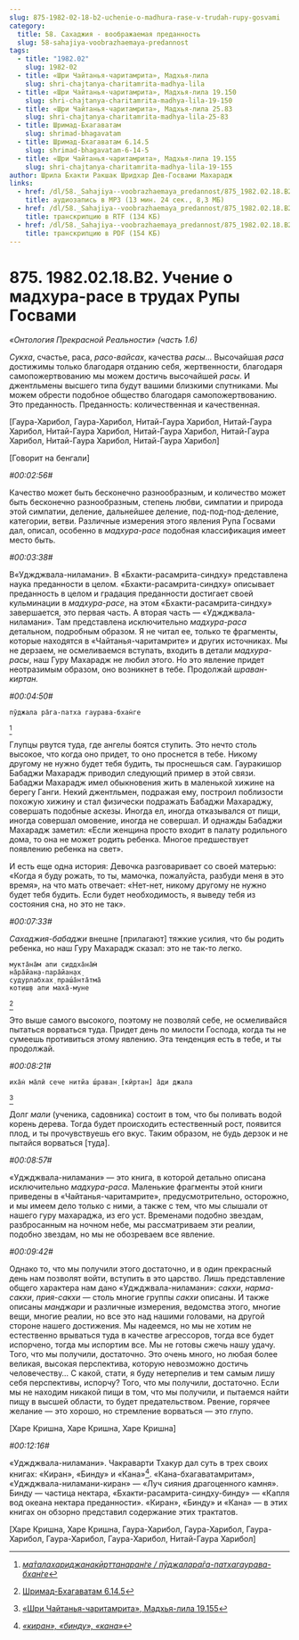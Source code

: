```yaml
---
slug: 875-1982-02-18-b2-uchenie-o-madhura-rase-v-trudah-rupy-gosvami
category:
  title: 58. Сахаджия - воображаемая преданность
  slug: 58-sahajiya-voobrazhaemaya-predannost
tags:
  - title: "1982.02"
    slug: 1982-02
  - title: «Шри Чайтанья-чаритамрита», Мадхья-лила
    slug: shri-chajtanya-charitamrita-madhya-lila
  - title: «Шри Чайтанья-чаритамрита», Мадхья-лила 19.150
    slug: shri-chajtanya-charitamrita-madhya-lila-19-150
  - title: «Шри Чайтанья-чаритамрита», Мадхья-лила 25.83
    slug: shri-chajtanya-charitamrita-madhya-lila-25-83
  - title: Шримад-Бхагаватам
    slug: shrimad-bhagavatam
  - title: Шримад-Бхагаватам 6.14.5
    slug: shrimad-bhagavatam-6-14-5
  - title: «Шри Чайтанья-чаритамрита», Мадхья-лила 19.155
    slug: shri-chajtanya-charitamrita-madhya-lila-19-155
author: Шрила Бхакти Ракшак Шридхар Дев-Госвами Махарадж
links:
  - href: /dl/58._Sahajiya--voobrazhaemaya_predannost/875_1982.02.18.B2_SridharMj_Ucheniye_o_madhura_rase_v_trudah_Rupy_Gosvami.mp3
    title: аудиозапись в MP3 (13 мин. 24 сек., 8,3 МБ)
  - href: /dl/58._Sahajiya--voobrazhaemaya_predannost/875_1982.02.18.B2_SridharMj_Ucheniye_o_madhura_rase_v_trudah_Rupy_Gosvami.rtf
    title: транскрипцию в RTF (134 КБ)
  - href: /dl/58._Sahajiya--voobrazhaemaya_predannost/875_1982.02.18.B2_SridharMj_Ucheniye_o_madhura_rase_v_trudah_Rupy_Gosvami.pdf
    title: транскрипцию в PDF (154 КБ)
---
```


# 875. 1982.02.18.B2. Учение о мадхура-расе в трудах Рупы Госвами

*«Онтология Прекрасной Реальности» (часть 1.6)*

*Сукха*, счастье, раса, *расо-вайсах*, качества *расы*… Высочайшая *раса* достижимы только благодаря отданию себя, жертвенности, благодаря самопожертвованию мы можем достичь высочайшей *расы*. И джентльмены высшего типа будут вашими близкими спутниками. Мы можем обрести подобное общество благодаря самопожертвованию. Это преданность. Преданность: количественная и качественная.

[Гаура-Харибол, Гаура-Харибол, Нитай-Гаура Харибол, Нитай-Гаура Харибол, Нитай-Гаура Харибол, Нитай-Гаура Харибол, Нитай-Гаура Харибол, Нитай-Гаура Харибол, Нитай-Гаура Харибол]

[Говорит на бенгали]

*#00:02:56#*

Качество может быть бесконечно разнообразным, и количество может быть бесконечно разнообразным, степень любви, симпатии и природа этой симпатии, деление, дальнейшее деление, под-под-под-деление, категории, ветви. Различные измерения этого явления Рупа Госвами дал, описал, особенно в *мадхура-расе* подобная классификация имеет место быть.

*#00:03:38#*

В«Уджджвала-ниламани». В «Бхакти-расамрита-синдху» представлена наука преданности в целом. «Бхакти-расамрита-синдху» описывает преданность в целом и градация преданности достигает своей кульминации в *мадхура-расе*, на этом «Бхакти-расамрита-синдху» завершается, это первая часть. А вторая часть — «Уджджвала-ниламани». Там представлена исключительно *мадхура-раса* детальном, подробным образом. Я не читал ее, только те фрагменты, которые находятся в «Чайтанья-чаритамрите» и других источниках. Мы не дерзаем, не осмеливаемся вступать, входить в детали *мадхура-расы*, наш Гуру Махарадж не любил этого. Но это явление придет неотразимым образом, оно возникнет в тебе. Продолжай *шраван-киртан.*

*#00:04:50#*

    пӯджала ра̄га-патха гаурава-бхан̇ге
[^_ftn1]

Глупцы рвутся туда, где ангелы боятся ступить. Это нечто столь высокое, что когда оно придет, то оно проснется в тебе. Никому другому не нужно будет тебя будить, ты проснешься сам. Гауракишор Бабаджи Махарадж приводил следующий пример в этой связи. Бабаджи Махарадж имел обыкновения жить в маленькой хижине на берегу Ганги. Некий джентльмен, подражая ему, построил поблизости похожую хижину и стал физически подражать Бабаджи Махараджу, совершать подобные аскезы. Иногда ел, иногда отказывался от пищи, иногда совершал омовение, иногда не совершал. И однажды Бабаджи Махарадж заметил: «Если женщина просто входит в палату родильного дома, то она не может родить ребенка. Многое предшествует появлению ребенка на свет».

И есть еще одна история: Девочка разговаривает со своей матерью: «Когда я буду рожать, то ты, мамочка, пожалуйста, разбуди меня в это время», на что мать отвечает: «Нет-нет, никому другому не нужно будет тебя будить. Если будет необходимость, я выведу тебя из состояния сна, но это не так».

*#00:07:33#*

*Сахаджия-бабаджи* внешне [прилагают] тяжкие усилия, что бы родить ребенка, но наш Гуру Махарадж сказал: это не так-то легко.

    мукта̄на̄м апи сиддха̄на̄м̇
    на̄ра̄йан̣а-пара̄йан̣ах̣
    судурлабхах̣ праш́а̄нта̄тма̄
    кот̣иш̣в апи маха̄-муне
[^_ftn2]

Это выше самого высокого, поэтому не позволяй себе, не осмеливайся пытаться ворваться туда. Придет день по милости Господа, когда ты не сумеешь противиться этому явлению. Эта тенденция есть в тебе, и ты продолжай.

*#00:08:21#*

    иха̄н̇ ма̄лӣ сече нитйа ш́раван̣ [кӣртан] а̄ди джала
[^_ftn3]

Долг *мали* (ученика, садовника) состоит в том, что бы поливать водой корень дерева. Тогда будет происходить естественный рост, появится плод, и ты прочувствуешь его вкус. Таким образом, не будь дерзок и не пытайся ворваться [туда].

*#00:08:57#*

«Уджджвала-ниламани» — это книга, в которой детально описана исключительно *мадхура-раса*. Маленькие фрагменты этой книги приведены в «Чайтанья-чаритамрите», предусмотрительно, осторожно, и мы имеем дело только с ними, а также с тем, что мы слышали от нашего гуру махараджа, из его уст. Временами подобно звездам, разбросанным на ночном небе, мы рассматриваем эти реалии, подобно звездам, но мы не обозреваем все явление.

*#00:09:42#*

Однако то, что мы получили этого достаточно, и в один прекрасный день нам позволят войти, вступить в это царство. Лишь представление общего характера нам дано «Уджджвала-ниламани»: *сакхи*, *нарма-сакхи*, *прия-сакхи* — столь многие группы *сакхи* описаны. И также описаны *манджари* и различные измерения, ведомства этого, многие вещи, многие реалии, но все это над нашими головами, на другой стороне нашего достижения. Мы надеемся, но мы не хотим не естественно врываться туда в качестве агрессоров, тогда все будет испорчено, тогда мы испортим все. Мы не готовы сжечь нашу удачу. Того, что мы получили, достаточно. Это очень много, но любая более великая, высокая перспектива, которую невозможно достичь человечеству… С какой, стати, я буду нетерпелив и тем самым лишу себя перспективы, испорчу? Того, что мы получили, достаточно. Если мы не находим никакой пищи в том, что мы получили, и пытаемся найти пищу в высшей области, то будет предательством. Рвение, горячее желание — это хорошо, но стремление ворваться — это глупо.

[Харе Кришна, Харе Кришна, Харе Кришна]

*#00:12:16#*

«Уджджвала-ниламани». Чакраварти Тхакур дал суть в трех своих книгах: «Киран», «Бинду» и «Кана»[^_ftn4]. «Кана-бхагаватамритам», «Уджджвала-ниламани-киран» — «Луч сияния драгоценного камня». Бинду — частица нектара, «Бхакти-расамрита-синдху-бинду» — «Капля вод океана нектара преданности». «Киран», «Бинду» и «Кана» — в этих книгах он обзорно представил содержание этих трактатов.

[Харе Кришна, Харе Кришна, Гаура-Харибол, Гаура-Харибол, Гаура-Харибол, Гаура-Харибол, Гаура-Харибол, Нитай-Гаура Харибол]



[^_ftn1]: [*ма̄талахариджанакӣрттанаран̇ге / пӯджалара̄га-патхагаурава-бхан̇ге*](../notes/shloka/matalaharidzhanakjorttanarange-pudzhalaraga-pathagaurava-bhange.md)

[^_ftn2]: [Шримад-Бхагаватам 6.14.5](../notes/shrimad-bhagavatam/shrimad-bhagavatam-6-14-5.md)

[^_ftn3]: [«Шри Чайтанья-чаритамрита», Мадхья-лила 19.155](../notes/shri-chajtanya-charitamrita-madhya-lila/shri-chajtanya-charitamrita-madhya-lila-19-155.md)

[^_ftn4]: [*«киран», «бинду», «кана»*](../notes/shloka/kiran-bindu-kana.md)
